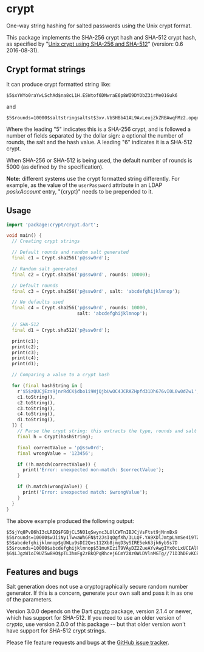 # crypt

One-way string hashing for salted passwords using the Unix crypt format.

This package implements the SHA-256 crypt hash and SHA-512 crypt hash,
as specified by "[Unix crypt using SHA-256 and SHA-512][crypt-sha2]"
(version: 0.6 2016-08-31).

## Crypt format strings

It can produce crypt formatted string like:

    $5$xYWYo0raYwLSchAd$na8cL1H.ESWtof6DNwraE6p8WI9DYObZ3irMe01Guk6

and

    $5$rounds=10000$saltstringsaltst$3xv.VbSHBb41AL9AvLeujZkZRBAwqFMz2.opqey6IcA

Where the leading "$5$" indicates this is a SHA-256 crypt, and is
followed a number of fields separated by the dollar sign: a optional
the number of rounds, the salt and the hash value. A leading "$6$"
indicates it is a SHA-512 crypt.

When SHA-256 or SHA-512 is being used, the default number of rounds is
5000 (as defined by the specification).

**Note:** different systems use the crypt formatted string
differently.  For example, as the value of the `userPassword`
attribute in an LDAP _posixAccount_ entry, "{crypt}" needs to be
prepended to it.

## Usage

```dart
import 'package:crypt/crypt.dart';

void main() {
  // Creating crypt strings

  // Default rounds and random salt generated
  final c1 = Crypt.sha256('p@ssw0rd');

  // Random salt generated
  final c2 = Crypt.sha256('p@ssw0rd', rounds: 10000);

  // Default rounds
  final c3 = Crypt.sha256('p@ssw0rd', salt: 'abcdefghijklmnop');

  // No defaults used
  final c4 = Crypt.sha256('p@ssw0rd', rounds: 10000,
                          salt: 'abcdefghijklmnop');

  // SHA-512
  final d1 = Crypt.sha512('p@ssw0rd');

  print(c1);
  print(c2);
  print(c3);
  print(c4);
  print(d1);

  // Comparing a value to a crypt hash

  for (final hashString in [
    r'$5$zQUCjEzs9jnrRdCK$dbo1i9WjQjbUwOC4JCRAZHpfd31Dh676vI0L6w0dZw1',
    c1.toString(),
    c2.toString(),
    c3.toString(),
    c4.toString(),
    d1.toString(),
  ]) {
    // Parse the crypt string: this extracts the type, rounds and salt
    final h = Crypt(hashString);

    final correctValue = 'p@ssw0rd';
    final wrongValue = '123456';

    if (!h.match(correctValue)) {
      print('Error: unexpected non-match: $correctValue');
    }

    if (h.match(wrongValue)) {
      print('Error: unexpected match: $wrongValue');
    }
  }
}
```

The above example produced the following output:

```
$5$jYq8PvB6hI3cLREQ$FGBjCL5NO1qSwync3LOlCWTnIBJCjVsFtst9jNnnBx9
$5$rounds=10000$wJiiNy1TwwaWhGFN$t2JsIqOgfXh/3LLQF.YA9XDlJmtpLYmSe4i9TZl7cM.
$5$abcdefghijklmnop$gUWLu9sDI2Qvs112Xb8jmgD3ySIRE5ek63jk6ybSs7D
$5$rounds=10000$abcdefghijklmnop$51muKIziT9VAyDZ2ZueAYvAwgIYx0cLxUCIAlPoWaHD
$6$LJgzW1oI9UZ5w8HO$pTL3hmFg2zBkQPqRhcej6CmY2Az0WLDVlnMGTg//71D3hDEvKCB7XqwtinHEM1rlD/YAlEjhy2Lb3LJQsNvXx.
```

## Features and bugs

Salt generation does not use a cryptographically secure random number
generator. If this is a concern, generate your own salt and pass it in
as one of the parameters.

Version 3.0.0 depends on the Dart [crypto][crypto] package, version
2.1.4 or newer, which has support for SHA-512.  If you need to use an
older version of _crypto_, use version 2.0.0 of this package -- but
that older version won't have support for SHA-512 crypt strings.

Please file feature requests and bugs at the [GitHub issue tracker][tracker].

[crypt-sha2]: https://akkadia.org/drepper/SHA-crypt.txt
[crypto]: https://pub.dartlang.org/packages/crypto
[tracker]: https://github.com/hoylen/dart-crypt/issues
